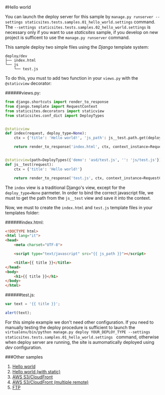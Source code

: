 #Hello world

You can launch the deploy server for this sample by `manage.py runserver --settings staticsites.tests.samples.01_hello_world.settings` 
command. The `--settings staticsites.tests.samples.02_hello_world.settings` is necessary only if you want to use 
*staticsites* sample, if you develop on new project is sufficent to use the `manage.py runserver` command.

This sample deploy two simple files using the *Django* template system:

```
deploy/dev
├── index.html
└── js
    └── test.js
```

To do this, you must to add two function in your `views.py` with the `@staticview` decorator:

######views.py:
```python
from django.shortcuts import render_to_response
from django.template import RequestContext
from staticsites.decorators import staticview
from staticsites.conf_dict import DeployTypes


@staticview
def index(request, deploy_type=None):
    ctx = {'title': 'Hello world!', 'js_path': js__test.path.get(deploy_type=deploy_type), 'deploy_type': deploy_type}

    return render_to_response('index.html', ctx, context_instance=RequestContext(request))


@staticview(path=DeployTypes({'demo': 'asd/test.js', '': 'js/test.js'}))
def js__test(request):
    ctx = {'title': 'Hello world!'}

    return render_to_response('test.js', ctx, context_instance=RequestContext(request))

```

The `index` view is a traditional Django's view, except for the `deploy_type=None` parmeter. In order to bind the correct 
javascript file, we must to get the path from the `js__test` view and save it into the context. 

Now, we must to create the `index.html` and `test.js` template files in your templates folder:

######index.html:
```html
<!DOCTYPE html>
<html lang="it">
<head>
    <meta charset="UTF-8">

    <script type="text/javascript" src="{{ js_path }}"></script>

    <title>{{ title }}</title>
</head>
<body>
    <h1>{{ title }}</h1>
</body>
</html>
```

######test.js:

```javascript
var text = '{{ title }}';

alert(text);
```

For this simple example we don't need other configuration. If you need to manually testing the deploy procedure is 
sufficient to launch the `virtualenv/bin/python manage.py deploy YOUR_DEPLOY_TYPE --settings staticsites.tests.samples.01_hello_world.settings ` 
command, otherwise when deploy server are running, the site is aumomatically deployed using *dev* configuration.

###Other samples

1. [Hello world](https://github.com/ciotto/django-static-sites/tree/master/staticsites/tests/samples/01_hello_world)
2. [Hello world (with static)](https://github.com/ciotto/django-static-sites/tree/master/staticsites/tests/samples/02_hello_world)
3. [AWS S3/CloudFront](https://github.com/ciotto/django-static-sites/tree/master/staticsites/tests/samples/03_aws)
4. [AWS S3/CloudFront (multiple remote)](https://github.com/ciotto/django-static-sites/tree/master/staticsites/tests/samples/04_aws_multiple_deploy_type)
5. [FTP](https://github.com/ciotto/django-static-sites/tree/master/staticsites/tests/samples/05_ftp)
